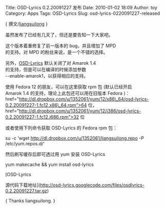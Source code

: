 Title: OSD-Lyrics 0.2.20091227 发布
Date: 2010-01-02 18:09
Author: toy
Category: Apps
Tags: OSD-Lyrics
Slug: osd-lyrics-0220091227-released

{ 撰文/[liangsuilong](http://www.liangsuilong.info) }

虽然发布了已经有几天了，但还是要告知一下大家吧。

这个版本着重修复了前一版本的 bug，并且增加了 MPD  
的支持。对 MPD 的粉丝来说，是一个不错的选择。

另外，[OSD-Lyrics](http://code.google.com/p/osd-lyrics/) 默认关闭了对
Amarok 1.4  
的支持，但是可以在编译的时候添加参数  
--enable-amarok1，以获得相应的支持。

使用 Fedora 12 的朋友，可以在这里获取 rpm 包 (默认已经开启  
Amarok 1.4 的支持，理论上此包还可以用在旧版本 Fedora )：
href="http://dl.dropbox.com/u/1352061/yum/12/x86\_64/osd-lyrics-0.2.20091227-1.fc12.x86\_64.rpm">64
位，
href="http://dl.dropbox.com/u/1352061/yum/12/i386/osd-lyrics-0.2.20091227-1.fc12.i686.rpm">32
位

或者使用下列命令获取 OSD-Lyrics 的 Fedora rpm 包：

su -c 'wget http://dl.dropbox.com/u/1352061/liangsuilong.repo -P
/etc/yum.repos.d/'

然后刷写缓存后即可透过用 yum 安装 OSD-Lyrics

yum makecache && yum install osd-lyrics

[OSD-Lyrics  

源代码下载地址](http://osd-lyrics.googlecode.com/files/osdlyrics-0.2.20091227.tar.gz)

{ Thanks liangsuilong. }
